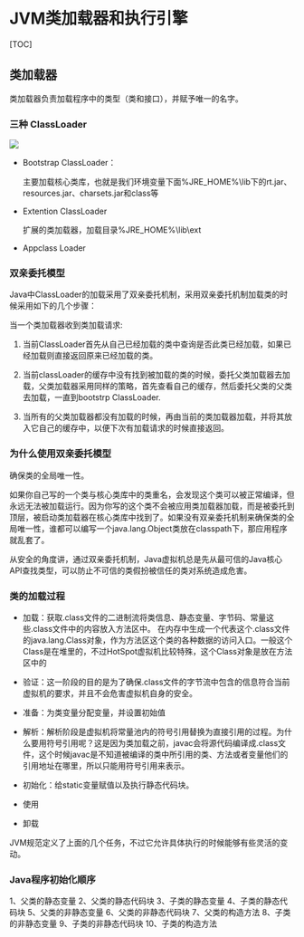 # JVM类加载器和执行引擎

[TOC]

## 类加载器

类加载器负责加载程序中的类型（类和接口），并赋予唯一的名字。

### 三种 ClassLoader

![](http://upload-images.jianshu.io/upload_images/634730-ffd9553bc18ea213.png?imageMogr2/auto-orient/strip%7CimageView2/2/w/1240)  

- Bootstrap ClassLoader：

  主要加载核心类库，也就是我们环境变量下面%JRE_HOME%\lib下的rt.jar、resources.jar、charsets.jar和class等

- Extention ClassLoader

  扩展的类加载器，加载目录%JRE_HOME%\lib\ext

- Appclass Loader

### 双亲委托模型

Java中ClassLoader的加载采用了双亲委托机制，采用双亲委托机制加载类的时候采用如下的几个步骤：

当一个类加载器收到类加载请求:

1.  当前ClassLoader首先从自己已经加载的类中查询是否此类已经加载，如果已经加载则直接返回原来已经加载的类。

2.  当前classLoader的缓存中没有找到被加载的类的时候，委托父类加载器去加载，父类加载器采用同样的策略，首先查看自己的缓存，然后委托父类的父类去加载，一直到bootstrp ClassLoader.

3.  当所有的父类加载器都没有加载的时候，再由当前的类加载器加载，并将其放入它自己的缓存中，以便下次有加载请求的时候直接返回。

### 为什么使用双亲委托模型

确保类的全局唯一性。

如果你自己写的一个类与核心类库中的类重名，会发现这个类可以被正常编译，但永远无法被加载运行。因为你写的这个类不会被应用类加载器加载，而是被委托到顶层，被启动类加载器在核心类库中找到了。如果没有双亲委托机制来确保类的全局唯一性，谁都可以编写一个java.lang.Object类放在classpath下，那应用程序就乱套了。

从安全的角度讲，通过双亲委托机制，Java虚拟机总是先从最可信的Java核心API查找类型，可以防止不可信的类假扮被信任的类对系统造成危害。

### 类的加载过程

- 加载：获取.class文件的二进制流将类信息、静态变量、字节码、常量这些.class文件中的内容放入方法区中。
在内存中生成一个代表这个.class文件的java.lang.Class对象，作为方法区这个类的各种数据的访问入口。一般这个Class是在堆里的，不过HotSpot虚拟机比较特殊，这个Class对象是放在方法区中的
  
- 验证：这一阶段的目的是为了确保.class文件的字节流中包含的信息符合当前虚拟机的要求，并且不会危害虚拟机自身的安全。

- 准备：为类变量分配变量，并设置初始值

- 解析：解析阶段是虚拟机将常量池内的符号引用替换为直接引用的过程。为什么要用符号引用呢？这是因为类加载之前，javac会将源代码编译成.class文件，这个时候javac是不知道被编译的类中所引用的类、方法或者变量他们的引用地址在哪里，所以只能用符号引用来表示。

- 初始化：给static变量赋值以及执行静态代码块。

- 使用

- 卸载

JVM规范定义了上面的几个任务，不过它允许具体执行的时候能够有些灵活的变动。

### Java程序初始化顺序

1、父类的静态变量
 2、父类的静态代码块
 3、子类的静态变量
 4、子类的静态代码块
 5、父类的非静态变量
 6、父类的非静态代码块
 7、父类的构造方法
 8、子类的非静态变量
 9、子类的非静态代码块
 10、子类的构造方法